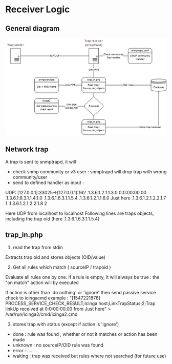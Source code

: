 Receiver Logic
===============


General diagram
---------------


![diag](img/receiver-diagram.jpg)

Network trap 
---------------

A trap is sent to snmptrapd, it will 

* check snmp community or v3 user : snmptrapd will drop trap with wrong community/user
* send to defined handler as input :

UDP: [127.0.0.1]:33025->[127.0.0.1]:162
.1.3.6.1.2.1.1.3.0 0:0:00:00.00
.1.3.6.1.6.3.1.1.4.1.0 .1.3.6.1.6.3.1.1.5.4
.1.3.6.1.2.1.1.6.0 Just here
.1.3.6.1.2.1.2.2.1.7 1
.1.3.6.1.2.1.2.2.1.8 2

Here UDP from localhost to localhost
Following lines are traps objects, including the trap oid (here .1.3.6.1.6.3.1.1.5.4)

trap_in.php
---------------

1) read the trap from stdin

Extracts trap oid and stores objects (OID/value)

2) Get all rules which match ( sourceIP / trapoid )

Evaluate all rules one by one.
If a rule is empty, it will always be true : the "on match" action will by executed

If action is other than 'do nothing' or 'ignore' then send passive service check to icingacmd
example : "[1547221876] PROCESS_SERVICE_CHECK_RESULT;Icinga host;LinkTrapStatus;2;Trap linkUp received at 0:0:00:00.00 from Just here" > /var/run/icinga2/cmd/icinga2.cmd

3) stores trap with status (except if action is 'ignore')
- done : rule was found , whether or not it matches or action has been made
- unknown : no sourceIP/OID rule was found
- error : ....
- waiting : trap was received but rules where not searched (for future use)
